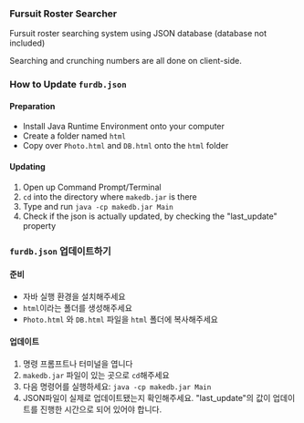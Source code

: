### Fursuit Roster Searcher

Fursuit roster searching system using JSON database (database not included)

Searching and crunching numbers are all done on client-side.

### How to Update ```furdb.json```

#### Preparation

- Install Java Runtime Environment onto your computer
- Create a folder named `html`
- Copy over ```Photo.html``` and ```DB.html``` onto the `html` folder

#### Updating

1. Open up Command Prompt/Terminal
2. `cd` into the directory where `makedb.jar` is there
3. Type and run `java -cp makedb.jar Main`
4. Check if the json is actually updated, by checking the "last_update" property

### ```furdb.json``` 업데이트하기

#### 준비

- 자바 실행 환경을 설치해주세요
- `html`이라는 폴더를 생성해주세요
- `Photo.html` 와 `DB.html` 파일을 `html` 폴더에 복사해주세요

#### 업데이트

1. 명령 프롬프트나 터미널을 엽니다
2. `makedb.jar` 파일이 있는 곳으로 `cd`해주세요
3. 다음 명령어를 실행하세요: `java -cp makedb.jar Main`
4. JSON파일이 실제로 업데이트됐는지 확인해주세요. "last_update"의 값이 업데이트를 진행한 시간으로 되어 있어야 합니다.
